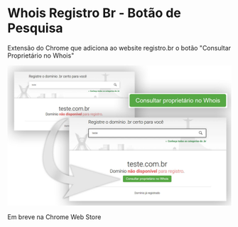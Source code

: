 # Whois Registro Br - Botão de Pesquisa

Extensão do Chrome que adiciona ao website registro.br o botão "Consultar Proprietário no Whois"

![](readmeimg.jpg)

Em breve na Chrome Web Store
